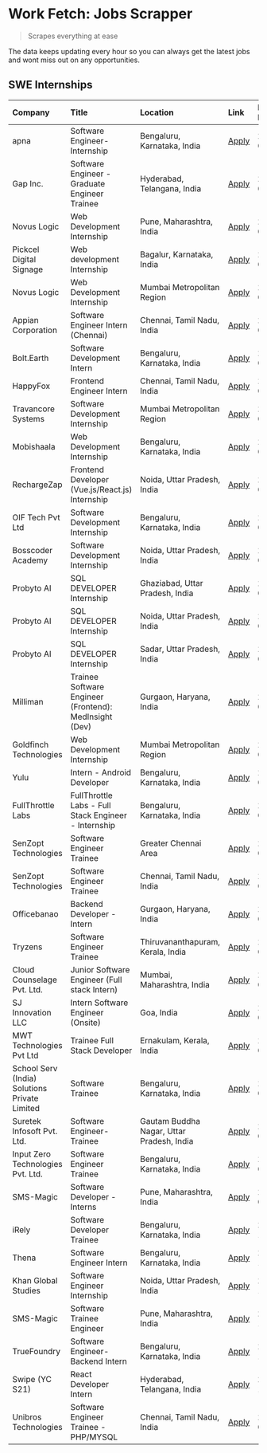 # Work Fetch: Jobs Scrapper
> Scrapes everything at ease

The data keeps updating every hour so you can always get the latest jobs and wont miss out on any opportunities.

## SWE Internships
<!--START_SECTION:workfetch-->
| Company                                       | Title                                                  | Location                                  | Link                                                                                                                                                                                                                                                                     | Date Posted   |
|:----------------------------------------------|:-------------------------------------------------------|:------------------------------------------|:-------------------------------------------------------------------------------------------------------------------------------------------------------------------------------------------------------------------------------------------------------------------------|:--------------|
| apna                                          | Software Engineer-Internship                           | Bengaluru, Karnataka, India               | [Apply](https://in.linkedin.com/jobs/view/software-engineer-internship-at-apna-3857931791?refId=rWBFZN1VfR4wiCCwr2FlOA%3D%3D&trackingId=Xj6fMHSSngyHYeYjLPgI5w%3D%3D&position=21&pageNum=0&trk=public_jobs_jserp-result_search-card)                                     | 2024-03-16    |
| Gap Inc.                                      | Software Engineer - Graduate Engineer Trainee          | Hyderabad, Telangana, India               | [Apply](https://in.linkedin.com/jobs/view/software-engineer-graduate-engineer-trainee-at-gap-inc-3853818960?refId=70AYSKlB2NXVRqOTUnpkew%3D%3D&trackingId=L1t8kFzeTvKleZzvKtFD%2BA%3D%3D&position=4&pageNum=1&trk=public_jobs_jserp-result_search-card)                  | 2024-03-12    |
| Novus Logic                                   | Web Development Internship                             | Pune, Maharashtra, India                  | [Apply](https://in.linkedin.com/jobs/view/web-development-internship-at-novus-logic-3850815684?refId=70AYSKlB2NXVRqOTUnpkew%3D%3D&trackingId=oARsrL7Um9thbORpISaF0Q%3D%3D&position=15&pageNum=1&trk=public_jobs_jserp-result_search-card)                                | 2024-03-08    |
| Pickcel Digital Signage                       | Web development Internship                             | Bagalur, Karnataka, India                 | [Apply](https://in.linkedin.com/jobs/view/web-development-internship-at-pickcel-digital-signage-3849506118?refId=70AYSKlB2NXVRqOTUnpkew%3D%3D&trackingId=86MvOJStF567Yl0nyLQkzQ%3D%3D&position=16&pageNum=1&trk=public_jobs_jserp-result_search-card)                    | 2024-03-08    |
| Novus Logic                                   | Web Development Internship                             | Mumbai Metropolitan Region                | [Apply](https://in.linkedin.com/jobs/view/web-development-internship-at-novus-logic-3850818621?refId=70AYSKlB2NXVRqOTUnpkew%3D%3D&trackingId=zqpQ9I2lAkL0ewFxZIIxog%3D%3D&position=19&pageNum=1&trk=public_jobs_jserp-result_search-card)                                | 2024-03-08    |
| Appian Corporation                            | Software Engineer Intern (Chennai)                     | Chennai, Tamil Nadu, India                | [Apply](https://in.linkedin.com/jobs/view/software-engineer-intern-chennai-at-appian-corporation-3848335036?refId=rWBFZN1VfR4wiCCwr2FlOA%3D%3D&trackingId=OcBkmxS8c1gHOoZCT72DvA%3D%3D&position=3&pageNum=0&trk=public_jobs_jserp-result_search-card)                    | 2024-03-07    |
| Bolt.Earth                                    | Software Development Intern                            | Bengaluru, Karnataka, India               | [Apply](https://in.linkedin.com/jobs/view/software-development-intern-at-bolt-earth-3849437038?refId=rWBFZN1VfR4wiCCwr2FlOA%3D%3D&trackingId=VrXhcd9FWwZdvgObVWDyZg%3D%3D&position=19&pageNum=0&trk=public_jobs_jserp-result_search-card)                                | 2024-03-07    |
| HappyFox                                      | Frontend Engineer Intern                               | Chennai, Tamil Nadu, India                | [Apply](https://in.linkedin.com/jobs/view/frontend-engineer-intern-at-happyfox-3848357951?refId=70AYSKlB2NXVRqOTUnpkew%3D%3D&trackingId=bFCFhlf1n%2B9%2FSRZ0wewThw%3D%3D&position=13&pageNum=1&trk=public_jobs_jserp-result_search-card)                                 | 2024-03-07    |
| Travancore Systems                            | Software Development Internship                        | Mumbai Metropolitan Region                | [Apply](https://in.linkedin.com/jobs/view/software-development-internship-at-travancore-systems-3847706952?refId=rWBFZN1VfR4wiCCwr2FlOA%3D%3D&trackingId=csV2iuIYhcbds80FTx2Gyg%3D%3D&position=9&pageNum=0&trk=public_jobs_jserp-result_search-card)                     | 2024-03-05    |
| Mobishaala                                    | Web Development Internship                             | Bengaluru, Karnataka, India               | [Apply](https://in.linkedin.com/jobs/view/web-development-internship-at-mobishaala-3847710287?refId=rWBFZN1VfR4wiCCwr2FlOA%3D%3D&trackingId=dk7yHsy3XQNdQ323f8937g%3D%3D&position=15&pageNum=0&trk=public_jobs_jserp-result_search-card)                                 | 2024-03-05    |
| RechargeZap                                   | Frontend Developer  (Vue.js/React.js) Internship       | Noida, Uttar Pradesh, India               | [Apply](https://in.linkedin.com/jobs/view/frontend-developer-vue-js-react-js-internship-at-rechargezap-3847708827?refId=70AYSKlB2NXVRqOTUnpkew%3D%3D&trackingId=l04CO9LRC4NzpaxicJGqpA%3D%3D&position=5&pageNum=1&trk=public_jobs_jserp-result_search-card)              | 2024-03-05    |
| OIF Tech Pvt Ltd                              | Software Development Internship                        | Bengaluru, Karnataka, India               | [Apply](https://in.linkedin.com/jobs/view/software-development-internship-at-oif-tech-pvt-ltd-3846326596?refId=rWBFZN1VfR4wiCCwr2FlOA%3D%3D&trackingId=o61o%2BoKGhDOKnkvg%2FlhtSQ%3D%3D&position=4&pageNum=0&trk=public_jobs_jserp-result_search-card)                   | 2024-03-04    |
| Bosscoder Academy                             | Software Development Internship                        | Noida, Uttar Pradesh, India               | [Apply](https://in.linkedin.com/jobs/view/software-development-internship-at-bosscoder-academy-3846323827?refId=rWBFZN1VfR4wiCCwr2FlOA%3D%3D&trackingId=%2FMCzhQ%2B0dcySTH1nNQth9w%3D%3D&position=14&pageNum=0&trk=public_jobs_jserp-result_search-card)                 | 2024-03-04    |
| Probyto AI                                    | SQL DEVELOPER Internship                               | Ghaziabad, Uttar Pradesh, India           | [Apply](https://in.linkedin.com/jobs/view/sql-developer-internship-at-probyto-ai-3846327640?refId=70AYSKlB2NXVRqOTUnpkew%3D%3D&trackingId=ALvVvd6Xj5cFjh7%2BF%2BmvbA%3D%3D&position=17&pageNum=1&trk=public_jobs_jserp-result_search-card)                               | 2024-03-04    |
| Probyto AI                                    | SQL DEVELOPER Internship                               | Noida, Uttar Pradesh, India               | [Apply](https://in.linkedin.com/jobs/view/sql-developer-internship-at-probyto-ai-3846328520?refId=70AYSKlB2NXVRqOTUnpkew%3D%3D&trackingId=k9Xo3exL%2FfWH1BEEXE8oWQ%3D%3D&position=22&pageNum=1&trk=public_jobs_jserp-result_search-card)                                 | 2024-03-04    |
| Probyto AI                                    | SQL DEVELOPER Internship                               | Sadar, Uttar Pradesh, India               | [Apply](https://in.linkedin.com/jobs/view/sql-developer-internship-at-probyto-ai-3846329214?refId=70AYSKlB2NXVRqOTUnpkew%3D%3D&trackingId=zTbgJgtsGGK75liy1EKXqQ%3D%3D&position=23&pageNum=1&trk=public_jobs_jserp-result_search-card)                                   | 2024-03-04    |
| Milliman                                      | Trainee Software Engineer (Frontend): MedInsight (Dev) | Gurgaon, Haryana, India                   | [Apply](https://in.linkedin.com/jobs/view/trainee-software-engineer-frontend-medinsight-dev-at-milliman-3792874280?refId=rWBFZN1VfR4wiCCwr2FlOA%3D%3D&trackingId=r%2BR3wyqieGPuoBkNiMB2%2FQ%3D%3D&position=6&pageNum=0&trk=public_jobs_jserp-result_search-card)         | 2024-03-01    |
| Goldfinch Technologies                        | Web Development Internship                             | Mumbai Metropolitan Region                | [Apply](https://in.linkedin.com/jobs/view/web-development-internship-at-goldfinch-technologies-3837823879?refId=70AYSKlB2NXVRqOTUnpkew%3D%3D&trackingId=%2BLnPSVTCOUOT%2FSGyDdrM2g%3D%3D&position=12&pageNum=1&trk=public_jobs_jserp-result_search-card)                 | 2024-02-22    |
| Yulu                                          | Intern - Android Developer                             | Bengaluru, Karnataka, India               | [Apply](https://in.linkedin.com/jobs/view/intern-android-developer-at-yulu-3834459982?refId=70AYSKlB2NXVRqOTUnpkew%3D%3D&trackingId=0iJGQywADEm4rUujEHSIpA%3D%3D&position=21&pageNum=1&trk=public_jobs_jserp-result_search-card)                                         | 2024-02-19    |
| FullThrottle Labs                             | FullThrottle Labs - Full Stack Engineer - Internship   | Bengaluru, Karnataka, India               | [Apply](https://in.linkedin.com/jobs/view/fullthrottle-labs-full-stack-engineer-internship-at-fullthrottle-labs-3829636016?refId=70AYSKlB2NXVRqOTUnpkew%3D%3D&trackingId=dTV0QyN4GZJGVk%2FOidcMnA%3D%3D&position=25&pageNum=1&trk=public_jobs_jserp-result_search-card)  | 2024-02-17    |
| SenZopt Technologies                          | Software Engineer Trainee                              | Greater Chennai Area                      | [Apply](https://in.linkedin.com/jobs/view/software-engineer-trainee-at-senzopt-technologies-3827688781?refId=70AYSKlB2NXVRqOTUnpkew%3D%3D&trackingId=xDvkD3wJeIF%2BDF%2Bv1YFKoQ%3D%3D&position=7&pageNum=1&trk=public_jobs_jserp-result_search-card)                     | 2024-02-12    |
| SenZopt Technologies                          | Software Engineer Trainee                              | Chennai, Tamil Nadu, India                | [Apply](https://in.linkedin.com/jobs/view/software-engineer-trainee-at-senzopt-technologies-3827686880?refId=70AYSKlB2NXVRqOTUnpkew%3D%3D&trackingId=cGpzAba%2B0SsWYCokO88h4g%3D%3D&position=20&pageNum=1&trk=public_jobs_jserp-result_search-card)                      | 2024-02-12    |
| Officebanao                                   | Backend Developer - Intern                             | Gurgaon, Haryana, India                   | [Apply](https://in.linkedin.com/jobs/view/backend-developer-intern-at-officebanao-3814263731?refId=rWBFZN1VfR4wiCCwr2FlOA%3D%3D&trackingId=V9E9oumBFjXu1LUOqf67iA%3D%3D&position=23&pageNum=0&trk=public_jobs_jserp-result_search-card)                                  | 2024-01-31    |
| Tryzens                                       | Software Engineer Trainee                              | Thiruvananthapuram, Kerala, India         | [Apply](https://in.linkedin.com/jobs/view/software-engineer-trainee-at-tryzens-3809363491?refId=70AYSKlB2NXVRqOTUnpkew%3D%3D&trackingId=WQlFI4Y5QGktR90vpfkzdA%3D%3D&position=9&pageNum=1&trk=public_jobs_jserp-result_search-card)                                      | 2024-01-18    |
| Cloud Counselage Pvt. Ltd.                    | Junior Software Engineer (Full stack Intern)           | Mumbai, Maharashtra, India                | [Apply](https://in.linkedin.com/jobs/view/junior-software-engineer-full-stack-intern-at-cloud-counselage-pvt-ltd-3803132814?refId=rWBFZN1VfR4wiCCwr2FlOA%3D%3D&trackingId=LCCYlwxUkD4IdpY%2B1Lf8Rg%3D%3D&position=24&pageNum=0&trk=public_jobs_jserp-result_search-card) | 2024-01-11    |
| SJ Innovation LLC                             | Intern Software Engineer (Onsite)                      | Goa, India                                | [Apply](https://in.linkedin.com/jobs/view/intern-software-engineer-onsite-at-sj-innovation-llc-3799959011?refId=70AYSKlB2NXVRqOTUnpkew%3D%3D&trackingId=iBw1aESjyod7gCDm7A%2B9WQ%3D%3D&position=10&pageNum=1&trk=public_jobs_jserp-result_search-card)                   | 2024-01-11    |
| MWT Technologies Pvt Ltd                      | Trainee Full Stack Developer                           | Ernakulam, Kerala, India                  | [Apply](https://in.linkedin.com/jobs/view/trainee-full-stack-developer-at-mwt-technologies-pvt-ltd-3800921715?refId=rWBFZN1VfR4wiCCwr2FlOA%3D%3D&trackingId=qezj3tYnEup%2FF9UxF%2BjQXg%3D%3D&position=8&pageNum=0&trk=public_jobs_jserp-result_search-card)              | 2024-01-09    |
| School Serv (India) Solutions Private Limited | Software Trainee                                       | Bengaluru, Karnataka, India               | [Apply](https://in.linkedin.com/jobs/view/software-trainee-at-school-serv-india-solutions-private-limited-3800935439?refId=rWBFZN1VfR4wiCCwr2FlOA%3D%3D&trackingId=Ix8MfqZKqlr%2BUKm3QETbcg%3D%3D&position=17&pageNum=0&trk=public_jobs_jserp-result_search-card)        | 2024-01-09    |
| Suretek Infosoft Pvt. Ltd.                    | Software Engineer-Trainee                              | Gautam Buddha Nagar, Uttar Pradesh, India | [Apply](https://in.linkedin.com/jobs/view/software-engineer-trainee-at-suretek-infosoft-pvt-ltd-3800934643?refId=rWBFZN1VfR4wiCCwr2FlOA%3D%3D&trackingId=Ly9kpmTxffUibaa2D4GfZw%3D%3D&position=20&pageNum=0&trk=public_jobs_jserp-result_search-card)                    | 2024-01-09    |
| Input Zero Technologies Pvt. Ltd.             | Software Engineer Trainee                              | Bengaluru, Karnataka, India               | [Apply](https://in.linkedin.com/jobs/view/software-engineer-trainee-at-input-zero-technologies-pvt-ltd-3800927643?refId=70AYSKlB2NXVRqOTUnpkew%3D%3D&trackingId=8%2Fi01YDyyJm4N4Rv1bUXlg%3D%3D&position=2&pageNum=1&trk=public_jobs_jserp-result_search-card)            | 2024-01-09    |
| SMS-Magic                                     | Software Developer -Interns                            | Pune, Maharashtra, India                  | [Apply](https://in.linkedin.com/jobs/view/software-developer-interns-at-sms-magic-3799485343?refId=70AYSKlB2NXVRqOTUnpkew%3D%3D&trackingId=A5rF1pOt6vJD8TMG9w8OEQ%3D%3D&position=6&pageNum=1&trk=public_jobs_jserp-result_search-card)                                   | 2024-01-05    |
| iRely                                         | Software Developer Trainee                             | Bengaluru, Karnataka, India               | [Apply](https://in.linkedin.com/jobs/view/software-developer-trainee-at-irely-3801577534?refId=rWBFZN1VfR4wiCCwr2FlOA%3D%3D&trackingId=SNVXhoig25INbxco12z%2FFg%3D%3D&position=12&pageNum=0&trk=public_jobs_jserp-result_search-card)                                    | 2023-12-22    |
| Thena                                         | Software Engineer Intern                               | Bengaluru, Karnataka, India               | [Apply](https://in.linkedin.com/jobs/view/software-engineer-intern-at-thena-3778731751?refId=rWBFZN1VfR4wiCCwr2FlOA%3D%3D&trackingId=LhI85Vtze3l0Rf6Jrw5A1A%3D%3D&position=13&pageNum=0&trk=public_jobs_jserp-result_search-card)                                        | 2023-12-05    |
| Khan Global Studies                           | Software Engineer Internship                           | Noida, Uttar Pradesh, India               | [Apply](https://in.linkedin.com/jobs/view/software-engineer-internship-at-khan-global-studies-3766942197?refId=70AYSKlB2NXVRqOTUnpkew%3D%3D&trackingId=NfHE4y4dew3mgSTCwRdXsA%3D%3D&position=24&pageNum=1&trk=public_jobs_jserp-result_search-card)                      | 2023-11-27    |
| SMS-Magic                                     | Software Trainee Engineer                              | Pune, Maharashtra, India                  | [Apply](https://in.linkedin.com/jobs/view/software-trainee-engineer-at-sms-magic-3761409781?refId=70AYSKlB2NXVRqOTUnpkew%3D%3D&trackingId=kQiZtfh3Wf4A91MHuuJ%2FPQ%3D%3D&position=1&pageNum=1&trk=public_jobs_jserp-result_search-card)                                  | 2023-11-16    |
| TrueFoundry                                   | Software Engineer-Backend Intern                       | Bengaluru, Karnataka, India               | [Apply](https://in.linkedin.com/jobs/view/software-engineer-backend-intern-at-truefoundry-3779508170?refId=70AYSKlB2NXVRqOTUnpkew%3D%3D&trackingId=pbFEpWUEr8ITdnI2wZPRmw%3D%3D&position=3&pageNum=1&trk=public_jobs_jserp-result_search-card)                           | 2023-11-10    |
| Swipe (YC S21)                                | React Developer Intern                                 | Hyderabad, Telangana, India               | [Apply](https://in.linkedin.com/jobs/view/react-developer-intern-at-swipe-yc-s21-3737600089?refId=rWBFZN1VfR4wiCCwr2FlOA%3D%3D&trackingId=%2F9%2FkpjuEidhnir%2FVz6XdUA%3D%3D&position=16&pageNum=0&trk=public_jobs_jserp-result_search-card)                             | 2023-10-13    |
| Unibros Technologies                          | Software Engineer Trainee - PHP/MYSQL                  | Chennai, Tamil Nadu, India                | [Apply](https://in.linkedin.com/jobs/view/software-engineer-trainee-php-mysql-at-unibros-technologies-3656599241?refId=70AYSKlB2NXVRqOTUnpkew%3D%3D&trackingId=AN1DOimcJy%2FRgAmZnqem%2FQ%3D%3D&position=11&pageNum=1&trk=public_jobs_jserp-result_search-card)          | 2023-06-12    |
<!--END_SECTION:workfetch-->
